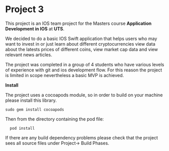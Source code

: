 # Project 3

This project is an IOS team project for the Masters course **Application Development in IOS** at **UTS**.

We decided to do a basic IOS Swift application that helps users who may want to invest in or just learn about different cryptocurrencies view data about the latests prices of different coins, view market cap data and view relevant news articles.

The project was completed in a group of 4 students who have various levels of experience with git and ios development flow.
For this reason the project is limited in scope nevertheless a basic MVP is achieved.

**Install**

The project uses a cocoapods module, so in order to build on your machine please install this library.
  ```
  sudo gem install cocoapods
  ```
  
Then from the directory containing the pod file:
```
  pod install
```

If there are any build dependency problems please check that the project sees all source files under 
Project-> Build Phases.
